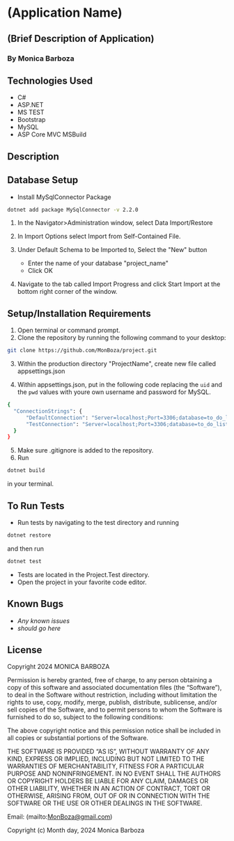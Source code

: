 # (Application Name)

## (Brief Description of Application)

### By Monica Barboza

## Technologies Used

* C#
* ASP.NET
* MS TEST
* Bootstrap
* MySQL
* ASP Core MVC MSBuild

## Description

## Database Setup

* Install MySqlConnector Package

```bash
dotnet add package MySqlConnector -v 2.2.0

```

1. In the Navigator>Administration window, select Data Import/Restore

2. In Import Options select Import from Self-Contained File.

3. Under Default Schema to be Imported to, Select the "New" button
    * Enter the name of your database "project_name"
    * Click OK

4. Navigate to the tab called Import Progress and click Start Import at the bottom right corner of the window.


## Setup/Installation Requirements

1. Open terminal or command prompt.
2. Clone the repository by running the following command to your desktop:

```bash
git clone https://github.com/MonBoza/project.git
```

3. Within the production directory "ProjectName", create new file called appsettings.json

4. Within appsettings.json, put in the following code replacing the <code>uid</code> and the <code>pwd</code> values with youre own username and password for MySQL. 

```bash
{
  "ConnectionStrings": {
      "DefaultConnection": "Server=localhost;Port=3306;database=to_do_list_with_mysqlconnector;uid=[YOUR-USERNAME-HERE];pwd=[YOUR-PASSWORD-HERE];",
      "TestConnection": "Server=localhost;Port=3306;database=to_do_list_with_mysqlconnector_test;uid=[YOUR-USERNAME-HERE];pwd=[YOUR-PASSWORD-HERE];"
  }
}
```

5.  Make sure .gitignore is added to the repository.
6. Run

```bash
dotnet build
```

 in your terminal.

## To Run Tests

* Run tests by navigating to the test directory and running

```bash
dotnet restore
```

and then run

```bash
dotnet test
```

* Tests are located in the Project.Test directory.
* Open the project in your favorite code editor.

## Known Bugs

* _Any known issues_
* _should go here_

## License

Copyright 2024 MONICA BARBOZA

Permission is hereby granted, free of charge, to any person obtaining a copy of this software and associated documentation files (the “Software”), to deal in the Software without restriction, including without limitation the rights to use, copy, modify, merge, publish, distribute, sublicense, and/or sell copies of the Software, and to permit persons to whom the Software is furnished to do so, subject to the following conditions:

The above copyright notice and this permission notice shall be included in all copies or substantial portions of the Software.

THE SOFTWARE IS PROVIDED “AS IS”, WITHOUT WARRANTY OF ANY KIND, EXPRESS OR IMPLIED, INCLUDING BUT NOT LIMITED TO THE WARRANTIES OF MERCHANTABILITY, FITNESS FOR A PARTICULAR PURPOSE AND NONINFRINGEMENT. IN NO EVENT SHALL THE AUTHORS OR COPYRIGHT HOLDERS BE LIABLE FOR ANY CLAIM, DAMAGES OR OTHER LIABILITY, WHETHER IN AN ACTION OF CONTRACT, TORT OR OTHERWISE, ARISING FROM, OUT OF OR IN CONNECTION WITH THE SOFTWARE OR THE USE OR OTHER DEALINGS IN THE SOFTWARE.

Email: (mailto:<MonBoza@gmail.com>)

Copyright (c) Month day, 2024 Monica Barboza
